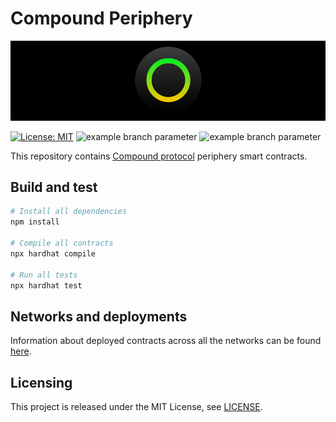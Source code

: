 # Compound Periphery

<p align="center">
  <img src="./docs/media/brlc-cover.png">
</p>

[![License: MIT](https://img.shields.io/badge/License-MIT-yellow.svg)](https://opensource.org/licenses/MIT)
![example branch parameter](https://github.com/cloudwalk/compound-periphery/actions/workflows/build.yml/badge.svg?branch=main)
![example branch parameter](https://github.com/cloudwalk/compound-periphery/actions/workflows/test.yml/badge.svg?branch=main)

This repository contains [Compound protocol](https://github.com/cloudwalk/compound-protocol) periphery smart contracts.

## Build and test

```sh
# Install all dependencies
npm install

# Compile all contracts
npx hardhat compile

# Run all tests
npx hardhat test
```

## Networks and deployments

Information about deployed contracts across all the networks can be found [here](./docs/deployed-contracts.md).

## Licensing

This project is released under the MIT License, see [LICENSE](./LICENSE).
